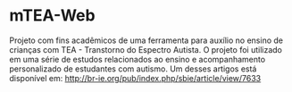 # mTEA-Web
Projeto com fins acadêmicos de uma ferramenta para auxílio no ensino de crianças com TEA - Transtorno do Espectro Autista. O projeto foi utilizado em uma série de estudos relacionados ao ensino e acompanhamento personalizado de estudantes com autismo. Um desses artigos está disponível em: http://br-ie.org/pub/index.php/sbie/article/view/7633

